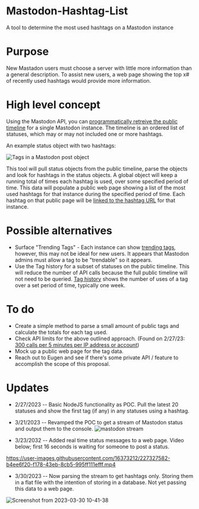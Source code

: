 # Mastodon-Hashtag-List
A tool to determine the most used hashtags on a Mastodon instance

# Purpose
New Mastadon users must choose a server with little more information than a general description. To assist new users, a web page showing the top x# of recently used hashtags would provide more information. 

# High level concept
Using the Mastodon API, you can [programmatically retreive the public timeline](https://docs.joinmastodon.org/client/public/#timelines) for a single Mastodon instance. The timeline is an ordered list of statuses, which may or may not included one or more hashtags. 

An example status object with two hashtags:

![Tags in a Mastodon post object](https://user-images.githubusercontent.com/16373212/221699271-0ab5f6d6-0489-41f6-9aff-5f1d567655a1.jpg)

This tool will pull status objects from the public timeline, parse the objects and look for hashtags in the status objects. A global object will keep a running total of times each hashtag is used, over some specified period of time. This data will populate a public web page showing a list of the most used hashtags for that instance during the specified period of time. Each hashtag on that public page will be [linked to the hashtag URL](https://docs.joinmastodon.org/methods/tags/#get) for that instance.

# Possible alternatives

- Surface "Trending Tags" - Each instance can show [trending tags](https://docs.joinmastodon.org/entities/Tag/#trendable), however, this may not be ideal for new users. It appears that Mastodon admins must allow a tag to be "trendable" so it appears.
- Use the Tag history for a subset of statuses on the public timeline. This will reduce the number of API calls because the full public timeline will not need to be queried. [Tag history](https://docs.joinmastodon.org/entities/Tag/#history) shows the number of uses of a tag over a set period of time, typically one week.

# To do
- Create a simple method to parse a small amount of public tags and calculate the totals for each tag used. 
- Check API limits for the above outlined approach. (Found on 2/27/23: [300 calls per 5 minutes per IP address or account](https://docs.joinmastodon.org/api/rate-limits/#per-ip))
- Mock up a public web page for the tag data.
- Reach out to Eugen and see if there's some private API / feature to accomplish the scope of this proposal.

# Updates
- 2/27/2023 -- Basic NodeJS functionality as POC. Pull the latest 20 statuses and show the first tag (if any) in any statuses using a hashtag. 

- 3/21/2023 -- Revamped the POC to get a stream of Mastodon status and output them to the console. 
![mastodon stream](https://user-images.githubusercontent.com/16373212/226764666-b934175a-d626-4e17-a04f-60a8989b0fea.png)

- 3/23/2032 -- Added real time status messages to a web page. Video below; first 16 seconds is waiting for someone to post a status.

https://user-images.githubusercontent.com/16373212/227327582-b4ee6f20-f178-43eb-8cb5-995ff111efff.mp4

- 3/30/2023 -- Now parsing the stream to get hashtags only. Storing them in a flat file with the intention of storing in a database. Not yet passing this data to a web page.

![Screenshot from 2023-03-30 10-41-38](https://user-images.githubusercontent.com/16373212/228873963-d34e8f11-18c1-4d66-88ba-16ea65bb8cd7.jpg)



